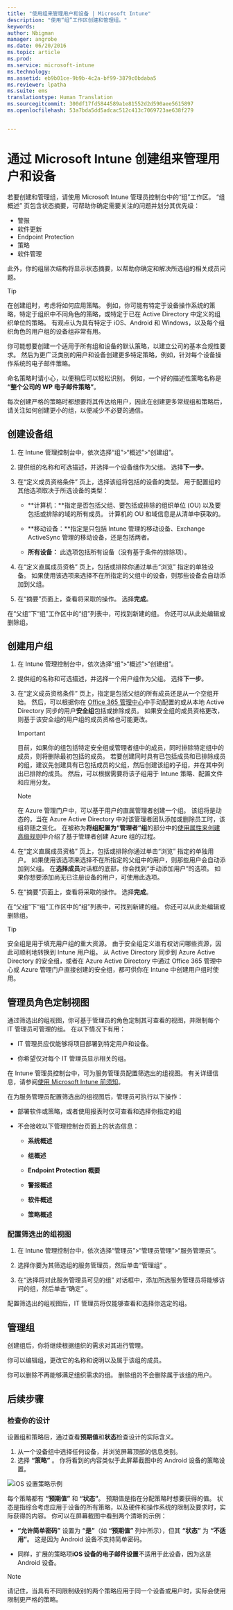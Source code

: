 ```yaml
---
title: "使用组来管理用户和设备 | Microsoft Intune"
description: "使用“组”工作区创建和管理组。"
keywords: 
author: Nbigman
manager: angrobe
ms.date: 06/20/2016
ms.topic: article
ms.prod: 
ms.service: microsoft-intune
ms.technology: 
ms.assetid: eb9b01ce-9b9b-4c2a-bf99-3879c0bdaba5
ms.reviewer: lpatha
ms.suite: ems
translationtype: Human Translation
ms.sourcegitcommit: 300df17fd5844589a1e81552d2d590aee5615897
ms.openlocfilehash: 53a7bda5dd5adcac512c413c7069723ae638f279


---
```


# 通过 Microsoft Intune 创建组来管理用户和设备

若要创建和管理组，请使用 Microsoft Intune 管理员控制台中的“组”工作区。 “组概述”  页包含状态摘要，可帮助你确定需要关注的问题并划分其优先级：

-   警报
-   软件更新
-   Endpoint Protection
-   策略
-   软件管理

此外，你的组层次结构将显示状态摘要，以帮助你确定和解决所选组的相关成员问题。


> [!TIP]
> 在创建组时，考虑将如何应用策略。 例如，你可能有特定于设备操作系统的策略，特定于组织中不同角色的策略，或特定于已在 Active Directory 中定义的组织单位的策略。 有观点认为具有特定于 iOS、Android 和 Windows，以及每个组织角色的用户组的设备组非常有用。
>
> 你可能想要创建一个适用于所有组和设备的默认策略，以建立公司的基本合规性要求。 然后为更广泛类别的用户和设备创建更多特定策略，例如，针对每个设备操作系统的电子邮件策略。
>
> 命名策略时请小心，以便稍后可以轻松识别。 例如，一个好的描述性策略名称是 **“整个公司的 WP 电子邮件策略”**。
>
> 每次创建严格的策略时都想要将其传达给用户，因此在创建更多常规组和策略后，请关注如何创建更小的组，以便减少不必要的通信。


## 创建设备组

1.  在 Intune 管理控制台中，依次选择“组”&gt;“概述”&gt;“创建组”。

2.  提供组的名称和可选描述，并选择一个设备组作为父组。 选择**下一步**。

3.  在“定义成员资格条件”  页上，选择该组将包括的设备的类型。 用于配置组的其他选项取决于所选设备的类型：

    -   **计算机：**指定是否包括父组、要包括或排除的组织单位 (OU) 以及要包括或排除的域的所有成员。 计算机的 OU 和域信息是从清单中获取的。

    -   **移动设备：**指定是只包括 Intune 管理的移动设备、Exchange ActiveSync 管理的移动设备，还是包括两者。

    -   **所有设备：** 此选项包括所有设备（没有基于条件的排除项）。

4.  在“定义直属成员资格”  页上，包括或排除你通过单击“浏览” 指定的单独设备。 如果使用该选项来选择不在所指定的父组中的设备，则那些设备会自动添加到父组。


5.  在“摘要”页面上，查看将采取的操作。 选择**完成**。

在“父组”下“组”工作区中的“组”列表中，可找到新建的组。 你还可以从此处编辑或删除组。

## 创建用户组

1.  在 Intune 管理控制台中，依次选择“组”&gt;“概述”&gt;“创建组”。

2.  提供组的名称和可选描述，并选择一个用户组作为父组。 选择**下一步**。

3.  在“定义成员资格条件”  页上，指定是包括父组的所有成员还是从一个空组开始。  然后，可以根据你在 [Office 365 管理中心](http://go.microsoft.com/fwlink/?LinkId=698854)中手动配置的或从本地 Active Directory 同步的用户**安全组**包括或排除成员。 如果安全组的成员资格更改，则基于该安全组的用户组的成员资格也可能更改。

    > [!IMPORTANT]
    > 目前，如果你的组包括特定安全组或管理者组中的成员，同时排除特定组中的成员，则将删除最初包括的成员。 若要创建同时具有已包括成员和已排除成员的组，建议先创建具有已包括成员的父组，然后创建该组的子组，并在其中列出已排除的成员。 然后，可以根据需要将该子组用于 Intune 策略、配置文件和应用分发。

    > [!NOTE]
    > 在 Azure 管理门户中，可以基于用户的直属管理者创建一个组。 该组将是动态的，当在 Azure Active Directory 中对该管理者团队添加或删除员工时，该组将随之变化。 在被称为**将组配置为“管理者”组**的部分中的[使用属性来创建高级规则](https://azure.microsoft.com/en-us/documentation/articles/active-directory-accessmanagement-groups-with-advanced-rules/)中介绍了基于管理者创建 Azure 组的过程。


4.  在“定义直属成员资格”  页上，包括或排除你通过单击“浏览” 指定的单独用户。 如果使用该选项来选择不在所指定的父组中的用户，则那些用户会自动添加到父组。 在**选择成员**对话框的底部，你会找到“手动添加用户”的选项。 如果你想要添加尚无已注册设备的用户，可使用此选项。


5.  在“摘要”页面上，查看将采取的操作。 选择**完成**。

在“父组”下“组”工作区中的“组”列表中，可找到新建的组。 你还可以从此处编辑或删除组。

> [!TIP]
> 安全组是用于填充用户组的重大资源。 由于安全组定义谁有权访问哪些资源，因此可顺利地转换到 Intune 用户组。 从 Active Directory 同步到 Azure Active Directory 的安全组，或者在 Azure Active Directory 中通过 Office 365 管理中心或 Azure 管理门户直接创建的安全组，都可供你在 Intune 中创建用户组时使用。

## 管理员角色定制视图
通过筛选出的组视图，你可基于管理员的角色定制其可查看的视图，并限制每个 IT 管理员可管理的组。 在以下情况下有用：

-   IT 管理员应仅能够将项目部署到特定用户和设备。

-   你希望仅对每个 IT 管理员显示相关的组。

在 Intune 管理员控制台中，可为服务管理员配置筛选出的组视图。 有关详细信息，请参阅[使用 Microsoft Intune 前须知](/intune/get-started/what-to-know-before-you-start-microsoft-intune)。

在为服务管理员配置筛选出的组视图后，管理员可执行以下操作：

-   部署软件或策略，或者使用报表时仅可查看和选择你指定的组

-   不会接收以下管理控制台页面上的状态信息：

    -   **系统概述**

    -   **组概述**

    -   **Endpoint Protection 概要**

    -   **警报概述**

    -   **软件概述**

    -   **策略概述**

### 配置筛选出的组视图

1.  在 Intune 管理控制台中，依次选择“管理员”&gt;“管理员管理”&gt;“服务管理员”。

2.  选择你要为其筛选组的服务管理员，然后单击“管理组” 。

3.  在“选择将对此服务管理员可见的组”  对话框中，添加所选服务管理员将能够访问的组，然后单击“确定” 。

配置筛选出的组视图后，IT 管理员将仅能够查看和选择你选定的组。

## 管理组
创建组后，你将继续根据组织的需求对其进行管理。

你可以编辑组，更改它的名称和说明以及属于该组的成员。

你可以删除不再能够满足组织需求的组。 删除组的不会删除属于该组的用户。

## 后续步骤

### 检查你的设计
设置组和策略后，通过查看**预期值**和**状态**检查设计的实际含义。

1. 从一个设备组中选择任何设备，并浏览屏幕顶部的信息类别。
2. 选择 **“策略”** 。 你将看到的内容类似于此屏幕截图中的 Android 设备的策略设置。

![iOS 设置策略示例](../media/Intune-Device-Policy-v.2.jpg)

每个策略都有 **“预期值”** 和 **“状态”**。 预期值是指在分配策略时想要获得的值。 状态是指综合考虑应用于设备的所有策略，以及硬件和操作系统的限制及要求时，实际获得的内容。  你可以在屏幕截图中看到两个清晰的示例：

-   **“允许简单密码”** 设置为 **“是”**（如 **“预期值”** 列中所示），但其 **“状态”** 为 **“不适用”**。 这是因为 Android 设备不支持简单密码。

-   同样，扩展的策略项**iOS 设备的电子邮件设置**不适用于此设备，因为这是 Android 设备。

> [!NOTE]
> 请记住，当具有不同限制级别的两个策略应用于同一个设备或用户时，实际会使用限制更严格的策略。



<!--HONumber=Jul16_HO4-->


